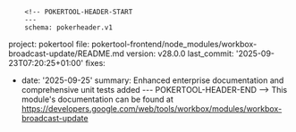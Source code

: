         <!-- POKERTOOL-HEADER-START
        ---
        schema: pokerheader.v1
project: pokertool
file: pokertool-frontend/node_modules/workbox-broadcast-update/README.md
version: v28.0.0
last_commit: '2025-09-23T07:20:25+01:00'
fixes:
- date: '2025-09-25'
  summary: Enhanced enterprise documentation and comprehensive unit tests added
        ---
        POKERTOOL-HEADER-END -->
This module's documentation can be found at https://developers.google.com/web/tools/workbox/modules/workbox-broadcast-update
